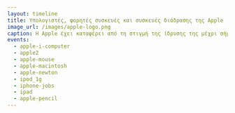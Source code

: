 ```yaml
---
layout: timeline 
title: Υπολογιστές, φορητές συσκευές και συσκευές διάδρασης της Apple 
image_url: /images/apple-logo.png
caption: H Apple έχει καταφέρει από τη στιγμή της ίδρυσης της μέχρι σήμερα, να παρουσιάσει στο ευρύ κοινό, μερικές εμβληματικές συσκευές που ξεχώρισαν για την απλότητα χρήσης και τη ανθρωποκεντρική σχεδίαση τους, όπως είναι ο Apple Macintosh το 1984, το iPod το 2001 και το iPhone το 2007.
events:
  - apple-i-computer
  - apple2
  - apple-mouse
  - apple-macintosh
  - apple-newton
  - ipod_1g
  - iphone-jobs
  - ipad
  - apple-pencil
---
```

